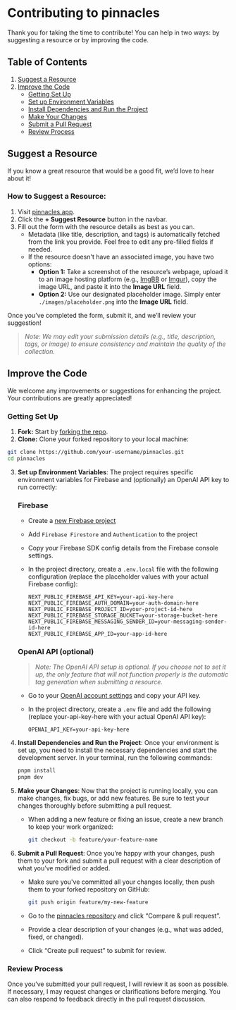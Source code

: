 # Contributing to pinnacles

Thank you for taking the time to contribute! You can help in two ways: by suggesting a resource or by improving the code.

## Table of Contents
1. [Suggest a Resource](#1-suggest-a-resource)  
2. [Improve the Code](#2-improve-the-code)  
    - [Getting Set Up](#getting-set-up)  
    - [Set up Environment Variables](#set-up-environment-variables)  
    - [Install Dependencies and Run the Project](#install-dependencies-and-run-the-project)  
    - [Make Your Changes](#make-your-changes)  
    - [Submit a Pull Request](#submit-a-pull-request)  
    - [Review Process](#review-process)  

## Suggest a Resource  

If you know a great resource that would be a good fit, we’d love to hear about it!  

### How to Suggest a Resource:  
1. Visit [pinnacles.app](https://pinnacles.app).  
2. Click the **+ Suggest Resource** button in the navbar.  
3. Fill out the form with the resource details as best as you can.  
   - Metadata (like title, description, and tags) is automatically fetched from the link you provide. Feel free to edit any pre-filled fields if needed.  
   - If the resource doesn't have an associated image, you have two options:  
     - **Option 1:** Take a screenshot of the resource’s webpage, upload it to an image hosting platform (e.g., [ImgBB](https://imgbb.com/) or [Imgur](https://imgur.com/upload)), copy the image URL, and paste it into the **Image URL** field.  
     - **Option 2:** Use our designated placeholder image. Simply enter `./images/placeholder.png` into the **Image URL** field.  

Once you’ve completed the form, submit it, and we’ll review your suggestion!  

> _Note: We may edit your submission details (e.g., title, description, tags, or image) to ensure consistency and maintain the quality of the collection._  


## Improve the Code

We welcome any improvements or suggestions for enhancing the project. Your contributions are greatly appreciated!

### Getting Set Up

1. **Fork:** Start by [forking the repo](https://github.com/EthanL06/pinnacles/fork).
2. **Clone:** Clone your forked repository to your local machine:
```bash
git clone https://github.com/your-username/pinnacles.git
cd pinnacles
```

3. **Set up Environment Variables**: The project requires specific environment variables for Firebase and (optionally) an OpenAI API key to run correctly:
   ### Firebase
   - Create a [new Firebase project](https://console.firebase.google.com/u/0/)
   - Add `Firebase Firestore` and `Authentication` to the project
   - Copy your Firebase SDK config details from the Firebase console settings.
   - In the project directory, create a `.env.local` file with the following configuration (replace the placeholder values with your actual Firebase config):
     
     ```dotenv
     NEXT_PUBLIC_FIREBASE_API_KEY=your-api-key-here
     NEXT_PUBLIC_FIREBASE_AUTH_DOMAIN=your-auth-domain-here
     NEXT_PUBLIC_FIREBASE_PROJECT_ID=your-project-id-here
     NEXT_PUBLIC_FIREBASE_STORAGE_BUCKET=your-storage-bucket-here
     NEXT_PUBLIC_FIREBASE_MESSAGING_SENDER_ID=your-messaging-sender-id-here
     NEXT_PUBLIC_FIREBASE_APP_ID=your-app-id-here
     ```
   ### OpenAI API (optional)
   > _Note: The OpenAI API setup is optional. If you choose not to set it up, the only feature that will not function properly is the automatic tag generation when submitting a resource._
   - Go to your [OpenAI account settings](https://platform.openai.com/settings/) and copy your API key.
   - In the project directory, create a `.env` file and add the following (replace your-api-key-here with your actual OpenAI API key):

     ```dotenv
     OPENAI_API_KEY=your-api-key-here
     
     ```

5. **Install Dependencies and Run the Project**: Once your environment is set up, you need to install the necessary dependencies and start the development server. In your terminal, run the following commands:
   ```bash
   pnpm install
   pnpm dev
   ```

6. **Make your Changes**: Now that the project is running locally, you can make changes, fix bugs, or add new features. Be sure to test your changes thoroughly before submitting a pull request.
   - When adding a new feature or fixing an issue, create a new branch to keep your work organized:
     
     ```bash
     git checkout -b feature/your-feature-name
     
     ```

7. **Submit a Pull Request**: Once you’re happy with your changes, push them to your fork and submit a pull request with a clear description of what you’ve modified or added.
    - Make sure you've committed all your changes locally, then push them to your forked repository on GitHub:
     
       ```bash
       git push origin feature/my-new-feature
       ```
    - Go to the [pinnacles repository](https://github.com/EthanL06/pinnacles/) and click “Compare & pull request”.
    - Provide a clear description of your changes (e.g., what was added, fixed, or changed).
    - Click “Create pull request” to submit for review.

### Review Process

Once you’ve submitted your pull request, I will review it as soon as possible. If necessary, I may request changes or clarifications before merging. You can also respond to feedback directly in the pull request discussion.
